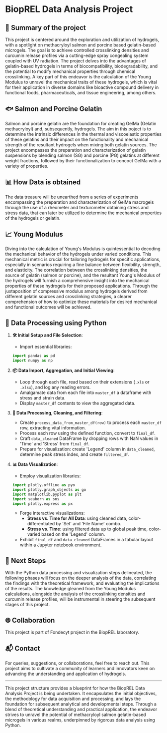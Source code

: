 # BiopREL Data Analysis Project

## 🎯 Summary of the project
This project is centered around the exploration and utilization of hydrogels, with a spotlight on methacryloyl salmon and porcine based gelatin-based microgels. The goal is to achieve controlled crosslinking densities and curcumin release profiles via a cutting-edge spray congealing system coupled with UV radiation. The project delves into the advantages of gelatin-based hydrogels in terms of biocompatibility, biodegradability, and the potential to modify mechanical properties through chemical crosslinking. A key part of this endeavor is the calculation of the Young Modulus to unravel the mechanical traits of these hydrogels, which is vital for their application in diverse domains like bioactive compound delivery in functional foods, pharmaceuticals, and tissue engineering, among others.

## 🐟 Salmon and Porcine Gelatin
Salmon and porcine gelatin are the foundation for creating GelMa (Gelatin methacryloyl) and, subsequently, hydrogels. The aim in this poject is to determine the intrinsic differences in the thermal and viscoelastic properties of these gelatins and their impact on the functionality and mechanical strength of the resultant hydrogels when mixing both gelatin sources. The project encompasses the preparation and characterization of gelatin suspensions by blending salmon (SG) and porcine (PG) gelatins at different weight fractions, followed by their functionalization to concoct GelMa with a variety of properties.

## 📊 How Data is obtained
The data treasure will be unearthed from a series of experiments encompassing the preparation and characterization of GelMa macrogels through the use of a rheometer and texturometer obtaining stress and stress data, that can later be utilized to determine the mechanical properties of the hydrogels or gelatin.

## 📈 Young Modulus
Diving into the calculation of Young's Modulus is quintessential to decoding the mechanical behavior of the hydrogels under varied conditions. This mechanical metric is crucial for tailoring hydrogels for specific applications, especially in scenarios requiring a fine balance between flexibility, strength, and elasticity. The correlation between the crosslinking densities, the source of gelatin (salmon or porcine), and the resultant Young's Modulus of the hydrogels will furnish a comprehensive insight into the mechanical properties of these hydrogels for their proposed applications. Through the juxtaposition of compressive modulus among hydrogels derived from different gelatin sources and crosslinking strategies, a clearer comprehension of how to optimize these materials for desired mechanical and functional outcomes will be achieved.

## 🐍 Data Processing using Python

1. **🛠 Initial Setup and File Selection**:
    - Import essential libraries:
    ```python
    import pandas as pd
    import numpy as np
    ```

2. **📦 Data Import, Aggregation, and Initial Viewing**:
    - Loop through each file, read based on their extensions (`.xls` or `.xlsx`), and log any reading errors.
    - Amalgamate data from each file into `master_df` a dataframe with stress and strain data.
    - Display `master_df` contents to view the aggregated data.

3. **🔄 Data Processing, Cleaning, and Filtering**:
    - Create `process_data_from_master_df(row)` to process each `master_df` row, extracting vital information.
    - Process each row using the defined function, convert to `final_df`.
    - Craft `data_cleaned` DataFrame by dropping rows with NaN values in 'Time' and 'Stress' from `final_df`.
    - Prepare for visualization: create 'Legend' column in `data_cleaned`, determine peak stress index, and create `filtered_df`.

4. **📊 Data Visualization**:
    - Employ visualization libraries:
    ```python
    import plotly.offline as pyo
    import plotly.graph_objects as go
    import matplotlib.pyplot as plt
    import seaborn as sns
    import plotly.express as px
    ```
    - Forge interactive visualizations:
        - **Stress vs. Time for All Data**: using cleaned data, color-differentiated by 'Set' and 'File Name' combo.
        - **Stress vs. Time**: using filtered data up to global peak time, color-varied based on the 'Legend' column.
    - Exhibit `final_df` and `data_cleaned` DataFrames in a tabular layout within a Jupyter notebook environment.

## 🔄 Next Steps
With the Python data processing and visualization steps delineated, the following phases will focus on the deeper analysis of the data, correlating the findings with the theoretical framework, and evaluating the implications of the results. The knowledge gleaned from the Young Modulus calculations, alongside the analysis of the crosslinking densities and curcumin release profiles, will be instrumental in steering the subsequent stages of this project.

## 🌐 Collaboration
This project is part of Fondecyt project in the BiopREL laboratory.

## 📬 Contact
For queries, suggestions, or collaborations, feel free to reach out. This project aims to cultivate a community of learners and innovators keen on advancing the understanding and application of hydrogels.

---

This project structure provides a blueprint for how the BiopREL Data Analysis Project is being undertaken. It encapsulates the initial objectives, the methodology for data acquisition and processing, and lays the foundation for subsequent analytical and developmental steps. Through a blend of theoretical understanding and practical application, the endeavor strives to unravel the potential of methacryloyl salmon gelatin-based microgels in various realms, underpinned by rigorous data analysis using Python.
